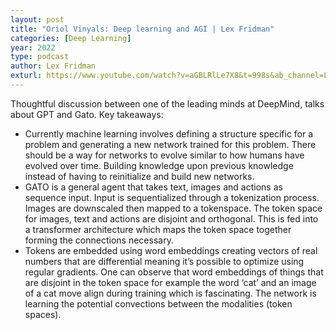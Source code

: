 ```yaml
---
layout: post
title: "Oriol Vinyals: Deep learning and AGI | Lex Fridman"
categories: [Deep Learning]
year: 2022
type: podcast
author: Lex Fridman
exturl: https://www.youtube.com/watch?v=aGBLRlLe7X8&t=998s&ab_channel=LexFridman
---
```


Thoughtful discussion between one of the leading minds at DeepMind, talks about GPT and Gato. Key takeaways: 
- Currently machine learning involves defining a structure specific for a problem and generating a new network trained for this problem. There should be a way for networks to evolve similar to how humans have evolved over time. Building knowledge upon previous knowledge instead of having to reinitialize and build new networks.
- GATO is a general agent that takes text, images and actions as sequence input. Input is sequentialized through a tokenization process. Images are downscaled then mapped to a tokenspace. The token space for images, text and actions are disjoint and orthogonal. This is fed into a transformer architecture which maps the token space together forming the connections necessary.
- Tokens are embedded using word embeddings creating vectors of real numbers that are differential meaning it’s possible to optimize using regular gradients. One can observe that word embeddings of things that are disjoint in the token space for example the word ‘cat’ and an image of a cat move align during training which is fascinating. The network is learning the potential convections between the modalities (token spaces). 

